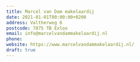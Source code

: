 ```yaml
---
title: Marcel van Dam makelaardij
date: 2021-01-01T00:00:00+0200
address: Valtherweg 6
postcode: 7875 TB Exloo
email: info@marcelvandammakelaardij.nl
phone: 
website: https://www.marcelvandammakelaardij.nl/
draft: true
---
```


